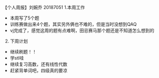 【个人周报】刘婉乔	20187051
1.本周工作
- 本周写了5个题
- 训练赛做出来4个题，其实另外俩也不难的，但是当时没想到QAQ
- vj完成了，感觉这周的题有点难啊，田忌赛马那个题还是不知道怎么想到的	
2.	下周计划		
- 继续刷题！！
- 学stl哇	
- 继续复习高数，还有线性代数
- 赶紧背单词吧，四级真的要凉 
